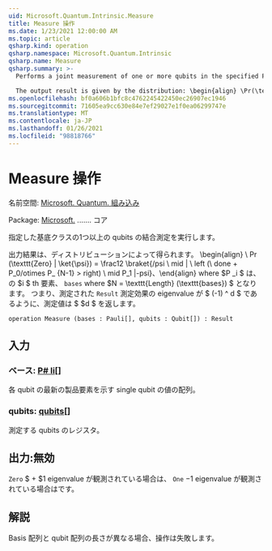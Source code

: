 ```yaml
---
uid: Microsoft.Quantum.Intrinsic.Measure
title: Measure 操作
ms.date: 1/23/2021 12:00:00 AM
ms.topic: article
qsharp.kind: operation
qsharp.namespace: Microsoft.Quantum.Intrinsic
qsharp.name: Measure
qsharp.summary: >-
  Performs a joint measurement of one or more qubits in the specified Pauli bases.

  The output result is given by the distribution: \begin{align} \Pr(\texttt{Zero} | \ket{\psi}) = \frac12 \braket{ \psi \mid| \left( \boldone + P_0 \otimes P_1 \otimes \cdots \otimes P_{N-1} \right) \mid| \psi }, \end{align} where $P_i$ is the $i$th element of `bases`, and where $N = \texttt{Length}(\texttt{bases})$. That is, measurement returns a `Result` $d$ such that the eigenvalue of the observed measurement effect is $(-1)^d$.
ms.openlocfilehash: bf0a606b1bfc8c4762245422450ec26907ec1946
ms.sourcegitcommit: 71605ea9cc630e84e7ef29027e1f0ea06299747e
ms.translationtype: MT
ms.contentlocale: ja-JP
ms.lasthandoff: 01/26/2021
ms.locfileid: "98818766"
---
```

# <a name="measure-operation"></a>Measure 操作

名前空間: [Microsoft. Quantum. 組み込み](xref:Microsoft.Quantum.Intrinsic)

Package: [Microsoft.](https://nuget.org/packages/Microsoft.Quantum.QSharp.Core) ....... コア


指定した基底クラスの1つ以上の qubits の結合測定を実行します。

出力結果は、ディストリビューションによって得られます。 \begin{align} \ Pr (\texttt{Zero} | \ket{\psi}) = \frac12 \braket{/psi \ mid | \ left (\ done + P_0/otimes P_ {N-1} > right) \ mid P_1 |-psi}、\end{align} where $P _i $ は、の $i $ th 要素、 `bases` where $N = \texttt{Length} (\texttt{bases}) $ となります。
つまり、測定された `Result` 測定効果の eigenvalue が $ (-1) ^ d $ であるように、測定値は $ $d $ を返します。

```qsharp
operation Measure (bases : Pauli[], qubits : Qubit[]) : Result
```


## <a name="input"></a>入力

### <a name="bases--pauli"></a>ベース: [P# li](xref:microsoft.quantum.lang-ref.pauli)[]

各 qubit の最新の製品要素を示す single qubit の値の配列。


### <a name="qubits--qubit"></a>qubits: [qubits](xref:microsoft.quantum.lang-ref.qubit)[]

測定する qubits のレジスタ。



## <a name="output--__invalidresult__"></a>出力:__無効 <Result>__

`Zero` $ + $1 eigenvalue が観測されている場合は、 `One` $-$1 eigenvalue が観測されている場合はです。

## <a name="remarks"></a>解説

Basis 配列と qubit 配列の長さが異なる場合、操作は失敗します。